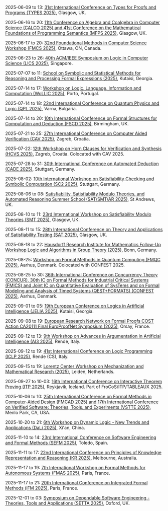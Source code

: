 2025-06-09 to 13: [31st International Conference on Types for Proofs and Programs (TYPES 2025)](https://msp.cis.strath.ac.uk/types2025/ "TYPES 2025 focuses on type theory for proofs and programs, covering dependent types, formal verification, and programming languages. Topics include type-based program synthesis, logical frameworks, and applications in software correctness, emphasizing theoretical programming foundations."), Glasgow, UK.

2025-06-16 to 20: [11th Conference on Algebra and Coalgebra in Computer Science (CALCO 2025) and 41st Conference on the Mathematical Foundations of Programming Semantics (MFPS 2025)](https://coalg.org/calco-mfps-2025/ "This joint conference explores algebra, coalgebra, and programming semantics, focusing on categorical methods, type theory, and formal verification. Topics include program correctness, coalgebraic modeling, and applications in software development, emphasizing mathematical foundations of computer science."), Glasgow, UK.

2025-06-17 to 20: [32nd Foundational Methods in Computer Science Workshop (FMCS 2025)](https://sites.google.com/view/fmcs-ottawa "FMCS 2025 explores foundational computer science, focusing on logic, type theory, and formal semantics. Topics include automated theorem proving, program verification, and software correctness, emphasizing mathematical foundations of computational systems."), Ottawa, ON, Canada.

2025-06-23 to 26: [40th ACM/IEEE Symposium on Logic in Computer Science (LICS 2025)](https://lics.siglog.org/lics25/ "LICS 2025 explores logic in computer science, covering formal methods, type theory, and automated reasoning. Topics include program verification, logical foundations of AI, and applications in software security, emphasizing theoretical logic for computational systems."), Singapore.

2025-07-07 to 11: [School on Symbolic and Statistical Methods for Reasoning and Processing Formal Expressions (2025)](https://europroofnet.github.io/Kutaisi25/ "Explores symbolic and statistical methods for formal reasoning, covering automated theorem proving, machine learning for logic, and formal verification. Topics include knowledge representation and reasoning, with applications in computer science and AI, emphasizing computational approaches."), Kutaisi, Georgia.

2025-07-14 to 17: [Workshop on Logic, Language, Information and Computation (WoLLIC 2025)](https://wollic2025.github.io "WoLLIC 2025 focuses on logic, language, and computation, covering formal semantics, proof theory, and computational linguistics. Topics include automated reasoning, natural language processing, and applications in AI, emphasizing theoretical foundations of logical and linguistic computation."), Porto, Portugal.

2025-07-14 to 18: [22nd International Conference on Quantum Physics and Logic (QPL 2025)](https://qpl2025.github.io "QPL 2025 explores quantum physics and logic, covering quantum programming, categorical quantum mechanics, and quantum foundations. Topics include quantum algorithms, entanglement theory, and applications in quantum computing, emphasizing logical and theoretical quantum information frameworks."), Varna, Bulgaria.

2025-07-14 to 20: [10th International Conference on Formal Structures for Computation and Deduction (FSCD 2025)](https://fscd2025.github.io/ "FSCD 2025 focuses on formal structures in computation, covering type theory, rewriting systems, and proof theory. Topics include program verification, automated deduction, and applications in software correctness, emphasizing mathematical foundations of computational and deductive systems."), Birmingham, UK.

2025-07-21 to 25: [37th International Conference on Computer Aided Verification (CAV 2025)](https://conferences.i-cav.org/2025/ "CAV 2025 focuses on computer-aided verification, covering model checking, formal methods, and program analysis. Topics include software verification, hardware validation, and applications in AI safety, emphasizing rigorous computational methods for system correctness."), Zagreb, Croatia.

2025-07-22: [12th Workshop on Horn Clauses for Verification and Synthesis (HCVS 2025)](https://www.sci.unich.it/hcvs25/ "Focuses on Horn clauses for formal verification and synthesis. Topics include automated reasoning, program verification, and applications in software and hardware validation."), Zagreb, Croatia. Colocated with CAV 2025.

2025-07-28 to 31: [30th International Conference on Automated Deduction (CADE 2025)](https://www.dhbw-stuttgart.de/cade-30/ "CADE 2025 focuses on automated deduction, covering theorem proving, satisfiability checking, and formal reasoning. Topics include applications in program verification, AI, and cryptography, emphasizing computational tools for automated logical deduction and formal methods."), Stuttgart, Germany.

2025-08-02: [10th International Workshop on Satisfiability Checking and Symbolic Computation (SC2 2025)](https://www.sc-square.org/CSA/workshop10.html "SC2 2025 focuses on satisfiability checking and symbolic computation, covering SAT solvers, algebraic methods, and constraint solving. Topics include applications in verification, cryptography, and AI, emphasizing computational techniques for symbolic and logical problem-solving."), Stuttgart, Germany.

2025-08-06 to 08: [Satisfiability, Satisfiability Modulo Theories, and Automated Reasoning Summer School (SAT/SMT/AR 2025)](https://sat-smt-ar-school.gitlab.io/www/2025/ "Covers satisfiability and automated reasoning. Topics include SAT/SMT solvers, formal verification, and applications in software and hardware system validation."), St Andrews, UK.

2025-08-10 to 11: [23rd International Workshop on Satisfiability Modulo Theories (SMT 2025)](https://smt-workshop.cs.uiowa.edu/2025/ "SMT 2025 focuses on satisfiability modulo theories, covering constraint solving, SMT solvers, and automated reasoning. Topics include applications in program verification, scheduling, and AI planning, emphasizing computational techniques for logical and constraint-based problem-solving."), Glasgow, UK.

2025-08-11 to 15: [28th International Conference on Theory and Applications of Satisfiability Testing (SAT 2025)](https://satisfiability.org/SAT25/ "SAT 2025 focuses on satisfiability testing, covering SAT solvers, Boolean optimization, and constraint satisfaction. Topics include applications in verification, cryptography, and AI, emphasizing computational techniques for solving and analyzing satisfiability problems in theoretical computer science."), Glasgow, UK.

2025-08-18 to 22: [Hausdorff Research Institute for Mathematics Follow-Up Workshop Logic and Algorithms in Group Theory (2025)](https://www.mathematics.uni-bonn.de/him/programs/follow-up-workshops/2025_08_18 "This workshop focuses on logic and algorithms in group theory, covering computational group theory, algorithmic decidability, and geometric group theory. Topics include applications in cryptography and combinatorial algebra, emphasizing logical and computational approaches to group-theoretic problems."), Bonn, Germany.

2025-08-25: [Workshop on Formal Methods in Quantum Computing (FMQC 2025)](https://fmqc-workshop.github.io/2025/ "Focuses on formal methods for quantum computing. Topics include quantum program verification, logic-based approaches, and applications in quantum algorithm design and validation."), Aarhus, Denmark. Colocated with CONFEST 2025.

2025-08-25 to 30: [36th International Conference on Concurrency Theory (CONCUR), 30th IC on Formal Methods for Industrial Critical Systems (FMICS) and Joint IC on Quantitative Evaluation of SysTems and on Formal Modeling and Analysis of Timed Systems (QEST+FORMATS) (CONFEST 2025)](https://conferences.au.dk/confest2025 "CONFEST 2025 explores concurrency, formal methods, and system evaluation, covering timed systems, model checking, and performance analysis. Topics include applications in critical systems, real-time software, and AI, emphasizing formal and quantitative computational methodologies."), Aarhus, Denmark.

2025-09-01 to 05: [19th European Conference on Logics in Artificial Intelligence (JELIA 2025)](https://viam.science.tsu.ge/jelia2025/ "JELIA 2025 focuses on logics in AI, covering knowledge representation, non-monotonic reasoning, and argumentation. Topics include applications in automated planning, multi-agent systems, and AI ethics, emphasizing logical foundations for intelligent computational systems and reasoning."), Kutaisi, Georgia.

2025-09-08 to 19: [European Research Network on Formal Proofs COST Action CA20111 Final EuroProofNet Symposium (2025)](https://europroofnet.github.io/Symposium/ "Explores formal proofs and verification techniques in computer science. Topics include automated theorem proving, proof assistants, and formal methods for software and hardware verification, with applications in ensuring system correctness and reliability."), Orsay, France.

2025-09-12 to 13: [9th Workshop on Advances in Argumentation in Artificial Intelligence (AI3 2025)](https://sites.google.com/unical.it/ai3-2025 "AI3 2025 explores argumentation in AI, covering argument mining, dialogue systems, and non-monotonic reasoning. Topics include applications in legal reasoning, decision support, and AI ethics, emphasizing logical and computational frameworks for argumentative reasoning in intelligent systems."), Rende, Italy.

2025-09-12 to 19: [41st International Conference on Logic Programming (ICLP 2025)](https://iclp25.demacs.unical.it "ICLP 2025 explores logic programming, covering constraint logic, answer set programming, and knowledge representation. Topics include applications in AI, databases, and verification, emphasizing computational and logical frameworks for declarative programming and reasoning."), Rende (CS), Italy.

2025-09-15 to 19: [Lorentz Center Workshop on Mechanization and Mathematical Research (2025)](https://www.lorentzcenter.nl/mechanization-and-mathematical-research.html "Examines mechanized methods in mathematical research. Topics include automated theorem proving, computational algebra, and formal verification for advancing mathematical proofs."), Leiden, Netherlands.

2025-09-27 to 10-03: [16th International Conference on Interactive Theorem Proving (ITP 2025)](https://icetcs.github.io/frocos-itp-tableaux25/itp/ "Explores interactive theorem proving, covering formal verification, proof assistants, and automated reasoning. Topics include software verification, mathematical proofs, and applications in computer science, emphasizing computational logic advancements."), Reykjavik, Iceland. Part of FroCoS/ITP/TABLEAUX 2025.

2025-10-06 to 10: [25th International Conference on Formal Methods in Computer-Aided Design (FMCAD 2025) and 17th International Conference on Verified Software: Theories, Tools, and Experiments (VSTTE 2025)](https://fmcad.org/FMCAD25/ "FMCAD and VSTTE 2025 explore formal methods and verified software, covering model checking, theorem proving, and software verification. Topics include applications in hardware design, AI, and critical systems, emphasizing computational tools for ensuring correctness and reliability in software and hardware."), Menlo Park, CA, USA.

2025-10-20 to 21: [6th Workshop on Dynamic Logic - New Trends and Applications (DaLí 2025)](http://www.dali2025.cn/ "Explores dynamic logic and its applications. Topics include formal verification, program semantics, and computational logic for software and system analysis."), Xi'an, China.

2025-11-10 to 14: [23rd International Conference on Software Engineering and Formal Methods (SEFM 2025)](https://sefm-conference.github.io/2025/ "Focuses on formal methods in software engineering. Topics include program verification, model checking, and applications in software development and system reliability."), Toledo, Spain.

2025-11-11 to 17: [22nd International Conference on Principles of Knowledge Representation and Reasoning (KR 2025)](https://kr.org/KR2025 "KR 2025 focuses on knowledge representation and reasoning, covering ontologies, logic programming, and probabilistic reasoning. Topics include applications in AI, robotics, and semantic web, emphasizing computational and statistical methods for modeling and reasoning with complex knowledge structures."), Melbourne, Australia.

2025-11-17 to 19: [7th International Workshop on Formal Methods for Autonomous Systems (FMAS 2025)](https://fmasworkshop.github.io/FMAS2025/ "Focuses on formal methods for autonomous systems. Topics include verification, synthesis, and applications in robotics, autonomous vehicles, and AI-driven systems."), Paris, France.

2025-11-17 to 21: [20th International Conference on Integrated Formal Methods (iFM 2025)](https://ifm2025.ens.psl.eu/ "Explores integrated formal methods for system design. Topics include formal verification, model-based development, and applications in software and hardware systems."), Paris, France.

2025-12-01 to 03: [Symposium on Dependable Software Engineering - Theories, Tools and Applications (SETTA 2025)](https://www.setta2025.uk/ "SETTA 2025 explores dependable software engineering, covering formal verification, testing, and fault tolerance. Topics include applications in safety-critical systems, AI, and cybersecurity, emphasizing computational tools and theoretical methods for ensuring software reliability and correctness."), Oxford, UK.

